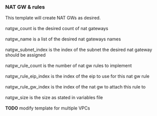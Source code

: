 ### NAT GW & rules<br/>
This template will create NAT GWs as desired.
<br/><br/>
natgw_count is the desired count of nat gateways
<br/><br/>
natgw_name is a list of the desired nat gateways names
<br/><br/>
natgw_subnet_index is the index of the subnet the desired nat gateway should be assigned
<br/><br/>
natgw_rule_count is the number of nat gw rules to implement
<br/><br/>
natgw_rule_eip_index is the index of the eip to use for this nat gw rule
<br/><br/>
natgw_rule_gw_index is the index of the nat gw to attach this rule to
<br/><br/>
natgw_size is the size as stated in variables file
<br/><br/>
**TODO**
modify template for multiple VPCs
